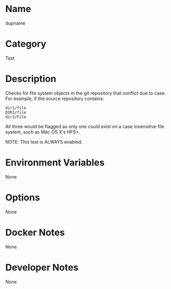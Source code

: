 <!---
  Licensed to the Apache Software Foundation (ASF) under one
  or more contributor license agreements.  See the NOTICE file
  distributed with this work for additional information
  regarding copyright ownership.  The ASF licenses this file
  to you under the Apache License, Version 2.0 (the
  "License"); you may not use this file except in compliance
  with the License.  You may obtain a copy of the License at

    http://www.apache.org/licenses/LICENSE-2.0

  Unless required by applicable law or agreed to in writing,
  software distributed under the License is distributed on an
  "AS IS" BASIS, WITHOUT WARRANTIES OR CONDITIONS OF ANY
  KIND, either express or implied.  See the License for the
  specific language governing permissions and limitations
  under the License.
-->

# Name

dupname

# Category

Test

# Description

Checks for file system objects in the git repository that conflict due to case.  For example, if the source repository contains:

```git
dir1/file
DIR1/file
dir1/File
```

All three would be flagged as only one could exist on a case insensitive file system, such as Mac OS X's HFS+.

NOTE: This test is ALWAYS enabled.

# Environment Variables

None

# Options

None

# Docker Notes

None

# Developer Notes

None
